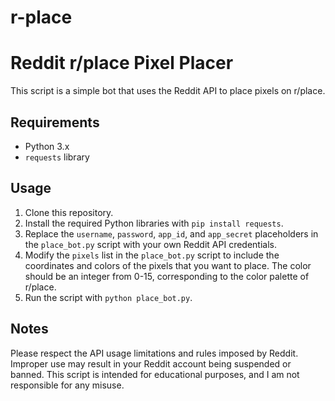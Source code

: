 # r-place

# Reddit r/place Pixel Placer

This script is a simple bot that uses the Reddit API to place pixels on r/place.

## Requirements

* Python 3.x
* `requests` library

## Usage

1. Clone this repository.
2. Install the required Python libraries with `pip install requests`.
3. Replace the `username`, `password`, `app_id`, and `app_secret` placeholders in the `place_bot.py` script with your own Reddit API credentials.
4. Modify the `pixels` list in the `place_bot.py` script to include the coordinates and colors of the pixels that you want to place. The color should be an integer from 0-15, corresponding to the color palette of r/place.
5. Run the script with `python place_bot.py`.

## Notes

Please respect the API usage limitations and rules imposed by Reddit. Improper use may result in your Reddit account being suspended or banned. This script is intended for educational purposes, and I am not responsible for any misuse.

